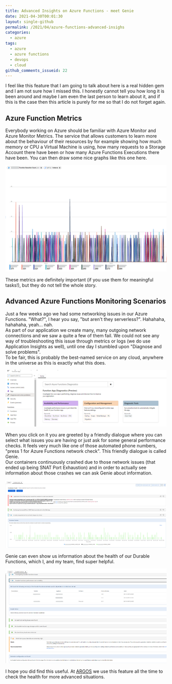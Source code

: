 ```yaml
---
title: Advanced Insights on Azure Functions - meet Genie
date: 2021-04-30T00:01:30
layout: single-github
permalink: /2021/04/azure-functions-advanced-insighs
categories:
  - azure
tags:
  - azure
  - azure functions
  - devops
  - cloud
github_comments_issueid: 22
---
```


I feel like this feature that I am going to talk about here is a real hidden gem and I am not sure how I missed this. I honestly cannot tell you how long it is been around and maybe I am even the last person to learn about it, and if this is the case then this article is purely for me so that I do not forget again.<br>

## Azure Function Metrics

Everybody working on Azure should be familiar with Azure Monitor and Azure Monitor Metrics. The service that allows customers to learn more about the behaviour of their resources by for example showing how much memory or CPU a Virtual Machine is using, how many requests to a Storage Account there have been or how many Azure Functions Executions there have been. You can then draw some nice graphs like this one here.

[![Azure Functions metrics](/media/2021/04/metrics_1.png)](/media/2021/04/metrics_1.png)

These metrics are definitely important (if you use them for meaningful tasks!), but they do not tell the whole story.

## Advanced Azure Functions Monitoring Scenarios

Just a few weeks ago we had some networking issues in our Azure Functions. "What?", I hear you say, "but aren't they serverless?". Hahahaha, hahahaha, yeah... nah.<br>
As part of our application we create many, many outgoing network connections and we saw a quite a few of them fail. We could not see any way of troubleshooting this issue through metrics or logs (we do use Application Insights as well), until one day I stumbled upon "Diagnose and solve problems".<br>
To be fair, this is probably the best-named service on any cloud, anywhere in the universe as this is exactly what this does.

[![Azure Functions Diagnose and solve problems](/media/2021/04/diagnose_1.png)](/media/2021/04/diagnose_1.png)

When you click on it you are greeted by a friendly dialogue where you can select what issues you are having or just ask for some general performance checks. It feels very much like one of those automated phone numbers, "press 1 for Azure Functions network check". This friendly dialogue is called Genie.<br>
Our containers continuously crashed due to those network issues (that ended up being SNAT Port Exhaustion) and in order to actually see information about those crashes we can ask Genie about information.

[![Azure Functions Container Crash](/media/2021/04/container_crash.png)](/media/2021/04/container_crash.png)

Genie can even show us information about the health of our Durable Functions, which I, and my team, find super helpful.

[![Azure Functions Durable Functions health](/media/2021/04/durable-functions.png)](/media/2021/04/durable-functions.png)

I hope you did find this useful. At <a href="https://argos-security.io" target="_blank">ARGOS</a> we use this feature all the time to check the health for more advanced situations.